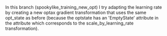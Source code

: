 In this branch (spookylike_training_new_opt) I try adapting the learning rate by creating a new optax gradient transformation
that uses the same opt_state as before (because the optstate has an 'EmptyState' attribute in the attribute which corresponds
to the scale_by_learning_rate transformation).

